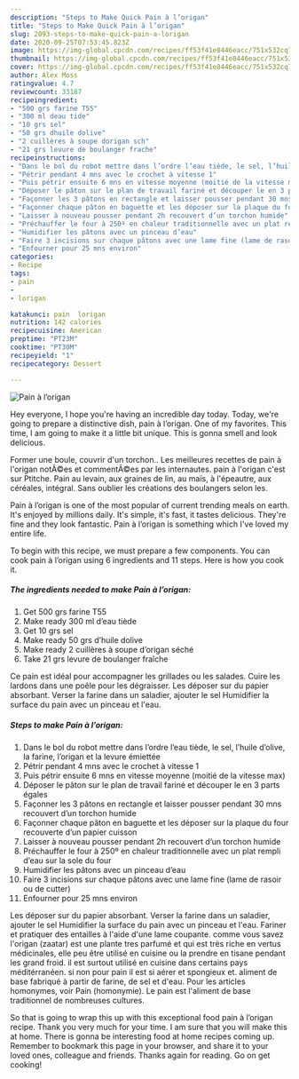 ```yaml
---
description: "Steps to Make Quick Pain à l’origan"
title: "Steps to Make Quick Pain à l’origan"
slug: 2093-steps-to-make-quick-pain-a-lorigan
date: 2020-09-25T07:53:45.823Z
image: https://img-global.cpcdn.com/recipes/ff53f41e8446eacc/751x532cq70/pain-a-lorigan-photo-principale-de-la-recette.jpg
thumbnail: https://img-global.cpcdn.com/recipes/ff53f41e8446eacc/751x532cq70/pain-a-lorigan-photo-principale-de-la-recette.jpg
cover: https://img-global.cpcdn.com/recipes/ff53f41e8446eacc/751x532cq70/pain-a-lorigan-photo-principale-de-la-recette.jpg
author: Alex Moss
ratingvalue: 4.7
reviewcount: 33187
recipeingredient:
- "500 grs farine T55"
- "300 ml deau tide"
- "10 grs sel"
- "50 grs dhuile dolive"
- "2 cuillères à soupe dorigan sch"
- "21 grs levure de boulanger frache"
recipeinstructions:
- "Dans le bol du robot mettre dans l’ordre l’eau tiède, le sel, l’huile d’olive, la farine, l’origan et la levure émiettée"
- "Pétrir pendant 4 mns avec le crochet à vitesse 1"
- "Puis pétrir ensuite 6 mns en vitesse moyenne (moitié de la vitesse max)"
- "Déposer le pâton sur le plan de travail fariné et découper le en 3 parts égales"
- "Façonner les 3 pâtons en rectangle et laisser pousser pendant 30 mns recouvert d’un torchon humide"
- "Façonner chaque pâton en baguette et les déposer sur la plaque du four recouverte d’un papier cuisson"
- "Laisser à nouveau pousser pendant 2h recouvert d’un torchon humide"
- "Préchauffer le four à 250º en chaleur traditionnelle avec un plat rempli d’eau sur la sole du four"
- "Humidifier les pâtons avec un pinceau d’eau"
- "Faire 3 incisions sur chaque pâtons avec une lame fine (lame de rasoir ou de cutter)"
- "Enfourner pour 25 mns environ"
categories:
- Recipe
tags:
- pain
- 
- lorigan

katakunci: pain  lorigan 
nutrition: 142 calories
recipecuisine: American
preptime: "PT23M"
cooktime: "PT30M"
recipeyield: "1"
recipecategory: Dessert

---
```



![Pain à l’origan](https://img-global.cpcdn.com/recipes/ff53f41e8446eacc/751x532cq70/pain-a-lorigan-photo-principale-de-la-recette.jpg)

Hey everyone, I hope you're having an incredible day today. Today, we're going to prepare a distinctive dish, pain à l’origan. One of my favorites. This time, I am going to make it a little bit unique. This is gonna smell and look delicious.

Former une boule, couvrir d&#39;un torchon.. Les meilleures recettes de pain à l&#39;origan notÃ©es et commentÃ©es par les internautes. pain à l&#39;origan c&#39;est sur Ptitche. Pain au levain, aux graines de lin, au maïs, à l&#39;épeautre, aux céréales, intégral. Sans oublier les créations des boulangers selon les.

Pain à l’origan is one of the most popular of current trending meals on earth. It's enjoyed by millions daily. It's simple, it's fast, it tastes delicious. They're fine and they look fantastic. Pain à l’origan is something which I've loved my entire life.


To begin with this recipe, we must prepare a few components. You can cook pain à l’origan using 6 ingredients and 11 steps. Here is how you cook it.

<!--inarticleads1-->

##### The ingredients needed to make Pain à l’origan:

1. Get 500 grs farine T55
1. Make ready 300 ml d’eau tiède
1. Get 10 grs sel
1. Make ready 50 grs d’huile dolive
1. Make ready 2 cuillères à soupe d’origan séché
1. Take 21 grs levure de boulanger fraîche


Ce pain est idéal pour accompagner les grillades ou les salades. Cuire les lardons dans une poêle pour les dégraisser. Les déposer sur du papier absorbant. Verser la farine dans un saladier, ajouter le sel Humidifier la surface du pain avec un pinceau et l&#39;eau. 

<!--inarticleads2-->

##### Steps to make Pain à l’origan:

1. Dans le bol du robot mettre dans l’ordre l’eau tiède, le sel, l’huile d’olive, la farine, l’origan et la levure émiettée
1. Pétrir pendant 4 mns avec le crochet à vitesse 1
1. Puis pétrir ensuite 6 mns en vitesse moyenne (moitié de la vitesse max)
1. Déposer le pâton sur le plan de travail fariné et découper le en 3 parts égales
1. Façonner les 3 pâtons en rectangle et laisser pousser pendant 30 mns recouvert d’un torchon humide
1. Façonner chaque pâton en baguette et les déposer sur la plaque du four recouverte d’un papier cuisson
1. Laisser à nouveau pousser pendant 2h recouvert d’un torchon humide
1. Préchauffer le four à 250º en chaleur traditionnelle avec un plat rempli d’eau sur la sole du four
1. Humidifier les pâtons avec un pinceau d’eau
1. Faire 3 incisions sur chaque pâtons avec une lame fine (lame de rasoir ou de cutter)
1. Enfourner pour 25 mns environ


Les déposer sur du papier absorbant. Verser la farine dans un saladier, ajouter le sel Humidifier la surface du pain avec un pinceau et l&#39;eau. Fariner et pratiquer des entailles à l&#39;aide d&#39;une lame coupante. comme vous savez l&#39;origan (zaatar) est une plante tres parfumé et qui est très riche en vertus médicinales, elle peu être utilisé en cuisine ou la prendre en tisane pendant les grand froid. il est surtout utilisé en cuisine dans certains pays méditérranéen. si non pour pain il est si aérer et spongieux et. aliment de base fabriqué à partir de farine, de sel et d&#39;eau. Pour les articles homonymes, voir Pain (homonymie). Le pain est l&#39;aliment de base traditionnel de nombreuses cultures. 

So that is going to wrap this up with this exceptional food pain à l’origan recipe. Thank you very much for your time. I am sure that you will make this at home. There is gonna be interesting food at home recipes coming up. Remember to bookmark this page in your browser, and share it to your loved ones, colleague and friends. Thanks again for reading. Go on get cooking!
